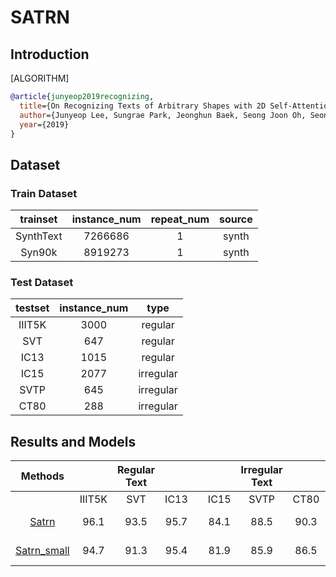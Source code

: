# SATRN

## Introduction

[ALGORITHM]

```bibtex
@article{junyeop2019recognizing,
  title={On Recognizing Texts of Arbitrary Shapes with 2D Self-Attention},
  author={Junyeop Lee, Sungrae Park, Jeonghun Baek, Seong Joon Oh, Seonghyeon Kim, Hwalsuk Lee},
  year={2019}
}
```

## Dataset

### Train Dataset

| trainset  | instance_num | repeat_num | source |
| :-------: | :----------: | :--------: | :----: |
| SynthText |   7266686    |     1      | synth  |
|  Syn90k   |   8919273    |     1      | synth  |

### Test Dataset

| testset | instance_num |   type    |
| :-----: | :----------: | :-------: |
| IIIT5K  |     3000     |  regular  |
|   SVT   |     647      |  regular  |
|  IC13   |     1015     |  regular  |
|  IC15   |     2077     | irregular |
|  SVTP   |     645      | irregular |
|  CT80   |     288      | irregular |

## Results and Models

|                             Methods                             |        | Regular Text |      |     |      | Irregular Text |      |                                                                                               download                                                                                                |
| :-------------------------------------------------------------: | :----: | :----------: | :--: | :-: | :--: | :------------: | :--: | :---------------------------------------------------------------------------------------------------------------------------------------------------------------------------------------------------: |
|                                                                 | IIIT5K |     SVT      | IC13 |     | IC15 |      SVTP      | CT80 |
| [Satrn](/configs/textrecog/satrn/satrn_academic.py) |  96.1  |     93.5     | 95.7 |     | 84.1 |      88.5      | 90.3 |      [model](https://download.openmmlab.com/mmocr/textrecog/satrn/satrn_academic_20210809-59c8c92d.pth) \| [log](https://download.openmmlab.com/mmocr/textrecog/satrn/20210809_093244.log.json)      |
| [Satrn_small](/configs/textrecog/satrn/satrn_small.py) |  94.7  |     91.3     | 95.4 |     | 81.9 |      85.9      | 86.5 |      [model](https://download.openmmlab.com/mmocr/textrecog/satrn/satrn_academic_20210809-59c8c92d.pth) \| [log](https://download.openmmlab.com/mmocr/textrecog/satrn/20210811_053047.log.json)      |
